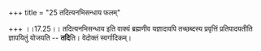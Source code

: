 +++
title = "25 तदित्यनभिसन्धाय फलम्"

+++
।।17.25।। तदित्यनभिसन्धाय इति वाक्यं ब्रह्मणीव यज्ञादावपि तच्छब्दस्य
प्रवृत्तिं प्रतिपादयतीति ज्ञापयितुं योजयति -- **तदि**ति। वेदोक्तं
स्वर्गादिकम्।
